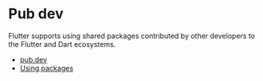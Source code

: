 # Pub dev

Flutter supports using shared packages contributed by other developers to the Flutter and Dart ecosystems.

- [pub.dev](https://pub.dev/)
- [Using packages](https://docs.flutter.dev/development/packages-and-plugins/using-packages)
